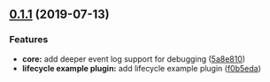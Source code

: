 ## [0.1.1](https://github.com/DavidWells/analytics/compare/analytics-plugin-lifecycle-example@0.1.1...analytics-plugin-lifecycle-example@0.1.1) (2019-07-13)


### Features

* **core:** add deeper event log support for debugging ([5a8e810](https://github.com/DavidWells/analytics/commit/5a8e810))
* **lifecycle example plugin:** add lifecycle example plugin ([f0b5eda](https://github.com/DavidWells/analytics/commit/f0b5eda))



